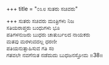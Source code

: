 +++
title = "೦೩೮ ಸುತರು ಸಚಿವರು"

+++
ಸುತರು ಸಚಿವರು ಮಂತ್ರಿಗಳು ನಿಜ  
ಸತಿಯರಾಪ್ತರು ಬಂಧುಗಳು ಭೂ  
ಪತಿಗಳನುಜರು ಬುಧರು ಚಾತುರ್ಬಲದ ನಾಯಕರು  
ಮತವು ಮರಳುವದಲ್ಲ ಧರಣೀ  
ಪತಿಯನುತ್ಸಾಹಿಸುವ ಗತಿ ಸಂ  
ಗತವಲೇ ನವಗೆನುತ ನಡೆದುದು ಬುಧಜನಸ್ತೋಮ     ॥38॥